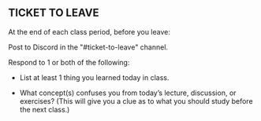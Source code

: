 ## TICKET TO LEAVE

At the end of each class period, before you leave:

Post to Discord in the "#ticket-to-leave" channel.

Respond to 1 or both of the following:

* List at least 1 thing you learned today in class.

* What concept(s) confuses you from today’s lecture, discussion, or exercises? (This will give you a clue as to what you should study before the next class.)
